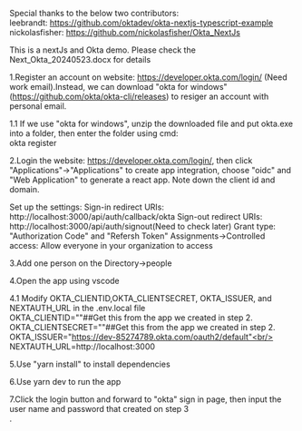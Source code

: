 
Special thanks to the below two contributors:<br/>
leebrandt: https://github.com/oktadev/okta-nextjs-typescript-example<br/> 
nickolasfisher: https://github.com/nickolasfisher/Okta_NextJs<br/>


This is a nextJs and Okta demo. Please check the Next_Okta_20240523.docx for details<br/>

1.Register an account on website: https://developer.okta.com/login/ (Need work email).Instead, we can download "okta for windows"(https://github.com/okta/okta-cli/releases) to resiger an account with personal email.<br/>

1.1 If we use "okta for windows", unzip the downloaded file and put okta.exe into a folder, then enter the folder using cmd:<br/>
okta register<br/>


2.Login the website: https://developer.okta.com/login/, then click "Applications"->"Applications" to create app integration, choose "oidc" and "Web Application" to generate a react app. Note down the client id and domain.<br/>

Set up the settings:
Sign-in redirect URIs: http://localhost:3000/api/auth/callback/okta Sign-out redirect URIs: http://localhost:3000/api/auth/signout(Need to check later) Grant type: "Authorization Code" and "Refersh Token" Assignments->Controlled access: Allow everyone in your organization to access

3.Add one person on the Directory->people<br/>

4.Open the app using vscode<br/>

4.1 Modify OKTA_CLIENTID,OKTA_CLIENTSECRET, OKTA_ISSUER, and NEXTAUTH_URL in the .env.local file<br/>
OKTA_CLIENTID=""##Get this from the app we created in step 2.<br/>
OKTA_CLIENTSECRET=""##Get this from the app we created in step 2.<br/>
OKTA_ISSUER="https://dev-85274789.okta.com/oauth2/default"<br/>
NEXTAUTH_URL=http://localhost:3000<br/>

5.Use "yarn install" to install dependencies<br/>

6.Use yarn dev to run the app<br/>

7.Click the login button and forward to "okta" sign in page, then input the user name and password that created on step 3<br/>.



